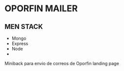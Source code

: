 # OPORFIN MAILER

## MEN STACK

- Mongo
- Express
- Node
- 

Miniback para envio de correos de Oporfin landing page
